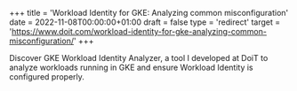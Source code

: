+++
title = 'Workload Identity for GKE: Analyzing common misconfiguration'
date = 2022-11-08T00:00:00+01:00
draft = false
type = 'redirect'
target = 'https://www.doit.com/workload-identity-for-gke-analyzing-common-misconfiguration/'
+++

Discover GKE Workload Identity Analyzer, a tool I developed at DoiT to analyze workloads running in GKE and ensure Workload Identity is configured properly.
